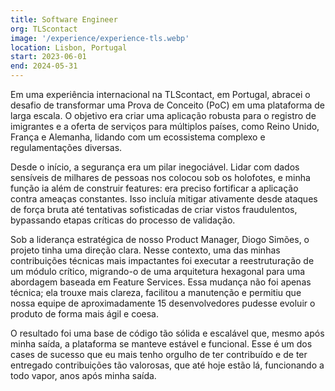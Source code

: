 ```yaml
---
title: Software Engineer
org: TLScontact
image: '/experience/experience-tls.webp'
location: Lisbon, Portugal
start: 2023-06-01
end: 2024-05-31
---
```


Em uma experiência internacional na TLScontact, em Portugal, abracei o desafio de transformar uma Prova de Conceito (PoC) em uma plataforma de larga escala. O objetivo era criar uma aplicação robusta para o registro de imigrantes e a oferta de serviços para múltiplos países, como Reino Unido, França e Alemanha, lidando com um ecossistema complexo e regulamentações diversas.

Desde o início, a segurança era um pilar inegociável. Lidar com dados sensíveis de milhares de pessoas nos colocou sob os holofotes, e minha função ia além de construir features: era preciso fortificar a aplicação contra ameaças constantes. Isso incluía mitigar ativamente desde ataques de força bruta até tentativas sofisticadas de criar vistos fraudulentos, bypassando etapas críticas do processo de validação.

Sob a liderança estratégica de nosso Product Manager, Diogo Simões, o projeto tinha uma direção clara. Nesse contexto, uma das minhas contribuições técnicas mais impactantes foi executar a reestruturação de um módulo crítico, migrando-o de uma arquitetura hexagonal para uma abordagem baseada em Feature Services. Essa mudança não foi apenas técnica; ela trouxe mais clareza, facilitou a manutenção e permitiu que nossa equipe de aproximadamente 15 desenvolvedores pudesse evoluir o produto de forma mais ágil e coesa.

O resultado foi uma base de código tão sólida e escalável que, mesmo após minha saída, a plataforma se manteve estável e funcional. Esse é um dos cases de sucesso que eu mais tenho orgulho de ter contribuído e de ter entregado contribuições tão valorosas, que até hoje estão lá, funcionando a todo vapor, anos após minha saída.